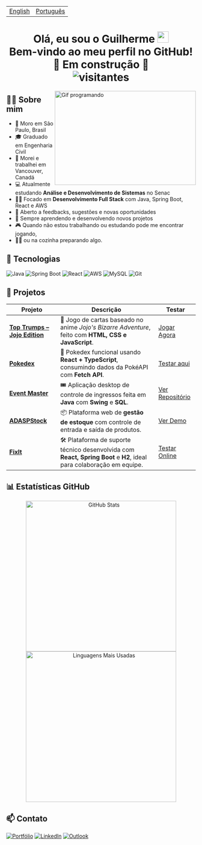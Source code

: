 <table>
  <tr>
    <td><a href="README.md">English</a></td>
    <td><a href="README_PT-BR.md">Português</a></td>
  </tr>
</table>

<h1 align="center">
  Olá, eu sou o Guilherme 
  <img src="https://raw.githubusercontent.com/iampavangandhi/iampavangandhi/master/gifs/Hi.gif" width="30px" />
  <br/>
  Bem-vindo ao meu perfil no GitHub! 🚧 Em construção 🚧
  <br/>
  <img src="https://visitor-badge.laobi.icu/badge?page_id=GuilhermeHVSantos.GuilhermeHVSantos" alt="visitantes"/>
</h1>

<img align="right" height="250" width="375" alt="Gif programando" src="https://c.tenor.com/GfSX-u7VGM4AAAAC/coding.gif" />

## 🙋‍♂️ Sobre mim

- 📍 Moro em São Paulo, Brasil  
- 🎓 Graduado em Engenharia Civil  
- 🍁 Morei e trabalhei em Vancouver, Canadá  
- 💻 Atualmente estudando **Análise e Desenvolvimento de Sistemas** no Senac  
- 👨‍💻 Focado em **Desenvolvimento Full Stack** com Java, Spring Boot, React e AWS  
- 💬 Aberto a feedbacks, sugestões e novas oportunidades  
- 🧠 Sempre aprendendo e desenvolvendo novos projetos  
- 🎮 Quando não estou trabalhando ou estudando pode me encontrar jogando,
- 🧑‍🍳 ou na cozinha preparando algo.

## 🧰 Tecnologias

![Java](https://img.shields.io/badge/Java-ED8B00?style=for-the-badge&logo=openjdk&logoColor=white)
![Spring Boot](https://img.shields.io/badge/Spring_Boot-6DB33F?style=for-the-badge&logo=spring-boot&logoColor=white)
![React](https://img.shields.io/badge/React-20232A?style=for-the-badge&logo=react&logoColor=61DAFB)
![AWS](https://img.shields.io/badge/AWS-232F3E?style=for-the-badge&logo=amazon-aws&logoColor=white)
![MySQL](https://img.shields.io/badge/MySQL-00758F?style=for-the-badge&logo=mysql&logoColor=white)
![Git](https://img.shields.io/badge/Git-F05032?style=for-the-badge&logo=git&logoColor=white)

## 🚀 Projetos

| Projeto | Descrição | Testar |
|--------|-------------|--------|
| [**Top Trumps – Jojo Edition**](https://github.com/guilhermehvsantos/Jojo-SuperTrunfo) | 🎴 Jogo de cartas baseado no anime *Jojo's Bizarre Adventure*, feito com **HTML, CSS e JavaScript**. | [Jogar Agora](https://guilhermehvsantos.github.io/Jojo-SuperTrunfo/) |
| [**Pokedex**](https://github.com/guilhermehvsantos/Pokedex) | 🧠 Pokedex funcional usando **React + TypeScript**, consumindo dados da PokéAPI com **Fetch API**. | [Testar aqui](https://guilhermehvsantos.github.io/Pokedex/) |
| [**Event Master**](https://github.com/guilhermehvsantos/POO-2024-1-Equipe07) | 🎟️ Aplicação desktop de controle de ingressos feita em **Java** com **Swing** e **SQL**. | [Ver Repositório](https://github.com/guilhermehvsantos/POO-2024-1-Equipe07) |
| [**ADASPStock**](https://github.com/guilhermehvsantos/PI---SENAC-4-SEMESTRE) | 📦 Plataforma web de **gestão de estoque** com controle de entrada e saída de produtos. | [Ver Demo](https://www.youtube.com/watch?v=3NbT76TXASU) |
| [**FixIt**](https://github.com/guilhermehvsantos/Fixit-Deploy-Docker) | 🛠️ Plataforma de suporte técnico desenvolvida com **React, Spring Boot** e **H2**, ideal para colaboração em equipe. | [Testar Online](https://fixit-pi-five.vercel.app/) |

## 📊 Estatísticas GitHub

<p align="center">
  <img width="400" src="https://github-readme-stats.vercel.app/api?username=GuilhermeHVSantos&theme=vision-friendly-dark&show_icons=true" alt="GitHub Stats"/>
  <img width="400" src="https://github-readme-stats.vercel.app/api/top-langs/?username=GuilhermeHVSantos&theme=vision-friendly-dark&layout=compact" alt="Linguagens Mais Usadas"/>
</p>

## 📫 Contato

[![Portfólio](https://img.shields.io/badge/Portfólio-222222?style=for-the-badge)](https://portfolioweb-five-mocha.vercel.app/)
[![LinkedIn](https://img.shields.io/badge/Linkedin-0077B5?style=for-the-badge&logo=LinkedIn&logoColor=white)](https://www.linkedin.com/in/guilhermehvs/)
[![Outlook](https://img.shields.io/badge/Outlook-0078D4?style=for-the-badge&logo=microsoft-outlook&logoColor=white)](mailto:guilhermehvs@hotmail.com)

